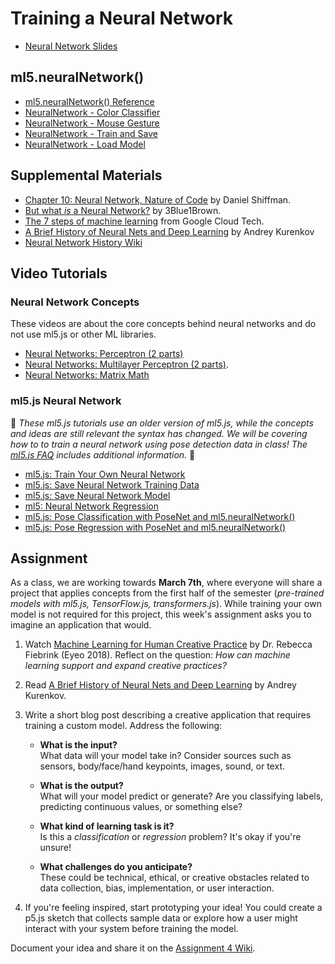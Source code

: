 # Training a Neural Network

- [Neural Network Slides](https://docs.google.com/presentation/d/1NqBjHPStaYl2vlZKPisLp4XsyHatoUFvFk-HpQig6ns/edit?usp=sharing)

## ml5.neuralNetwork()

- [ml5.neuralNetwork() Reference](https://docs.ml5js.org/#/reference/neural-network)
- [NeuralNetwork - Color Classifier](https://editor.p5js.org/ml5/sketches/eGHBdmCLe)
- [NeuralNetwork - Mouse Gesture](https://editor.p5js.org/ml5/sketches/FdXAgrA3N)
- [NeuralNetwork - Train and Save](https://editor.p5js.org/ml5/sketches/rR51vvi-u)
- [NeuralNetwork - Load Model](https://editor.p5js.org/ml5/sketches/U-aljtx7x)

## Supplemental Materials

- [Chapter 10: Neural Network, Nature of Code](https://natureofcode.com/book/chapter-10-neural-networks/) by Daniel Shiffman.
- [But what _is_ a Neural Network?](https://youtu.be/aircAruvnKk?list=PLZHQObOWTQDNU6R1_67000Dx_ZCJB-3pi) by 3Blue1Brown.
- [The 7 steps of machine learning](https://www.youtube.com/watch?v=nKW8Ndu7Mjw) from Google Cloud Tech.
- [A Brief History of Neural Nets and Deep Learning](https://www.skynettoday.com/overviews/neural-net-history) by Andrey Kurenkov
- [Neural Network History Wiki](https://github.com/shiffman/ML-for-Creative-Coding/wiki/Neural-Network-History)

## Video Tutorials

### Neural Network Concepts

These videos are about the core concepts behind neural networks and do not use ml5.js or other ML libraries.

- [Neural Networks: Perceptron (2 parts)](https://thecodingtrain.com/tracks/neural-networks/neural-networks/2-perceptron-part-1)
- [Neural Networks: Multilayer Perceptron (2 parts)](https://thecodingtrain.com/tracks/neural-networks/neural-networks/4-multilayer-perceptron-part-1).
- [Neural Networks: Matrix Math](https://thecodingtrain.com/tracks/neural-networks/neural-networks/6-matrix-math-basics)

### ml5.js Neural Network

🚨 _These ml5.js tutorials use an older version of ml5.js, while the concepts and ideas are still relevant the syntax has changed. We will be covering how to to train a neural network using pose detection data in class! The [ml5.js FAQ](https://docs.ml5js.org/#/welcome/faq?id=what-happened-to-older-ml5js-releases) includes additional information._ 🚨

- [ml5.js: Train Your Own Neural Network](https://thecodingtrain.com/tracks/ml5js-beginners-guide/ml5/6-train-your-own-neural-network/1-train-the-model)
- [ml5.js: Save Neural Network Training Data](https://thecodingtrain.com/tracks/ml5js-beginners-guide/ml5/6-train-your-own-neural-network/2-save-data)
- [ml5.js: Save Neural Network Model](https://thecodingtrain.com/tracks/ml5js-beginners-guide/ml5/6-train-your-own-neural-network/3-save-model)
- [ml5: Neural Network Regression](https://thecodingtrain.com/tracks/ml5js-beginners-guide/ml5/6-train-your-own-neural-network/4-regression)
- [ml5.js: Pose Classification with PoseNet and ml5.neuralNetwork()](https://thecodingtrain.com/tracks/ml5js-beginners-guide/ml5/7-posenet/2-pose-classifier)
- [ml5.js: Pose Regression with PoseNet and ml5.neuralNetwork()](https://thecodingtrain.com/tracks/ml5js-beginners-guide/ml5/7-posenet/3-pose-regression)

## Assignment  

As a class, we are working towards **March 7th**, where everyone will share a project that applies concepts from the first half of the semester (_pre-trained models with ml5.js, TensorFlow.js, transformers.js_). While training your own model is not required for this project, this week's assignment asks you to imagine an application that would.  

1. Watch [Machine Learning for Human Creative Practice](https://vimeo.com/287094397) by Dr. Rebecca Fiebrink (Eyeo 2018). Reflect on the question: _How can machine learning support and expand creative practices?_  

2. Read [A Brief History of Neural Nets and Deep Learning](https://www.skynettoday.com/overviews/neural-net-history) by Andrey Kurenkov.  

3. Write a short blog post describing a creative application that requires training a custom model. Address the following:  

   - **What is the input?**  
     What data will your model take in? Consider sources such as sensors, body/face/hand keypoints, images, sound, or text. 
     
   - **What is the output?**  
     What will your model predict or generate? Are you classifying labels, predicting continuous values, or something else?  

   - **What kind of learning task is it?**  
     Is this a _classification_ or _regression_ problem? It's okay if you're unsure!  

   - **What challenges do you anticipate?**  
     These could be technical, ethical, or creative obstacles related to data collection, bias, implementation, or user interaction.

4. If you're feeling inspired, start prototyping your idea! You could create a p5.js sketch that collects sample data or explore how a user might interact with your system before training the model.

Document your idea and share it on the [Assignment 4 Wiki](https://github.com/shiffman/ML-for-Creative-Coding/wiki/Assignment-4).


